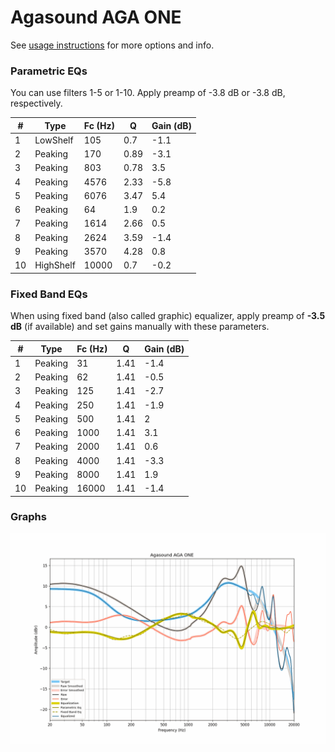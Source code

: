 # Agasound AGA ONE
See [usage instructions](https://github.com/jaakkopasanen/AutoEq#usage) for more options and info.

### Parametric EQs
You can use filters 1-5 or 1-10. Apply preamp of -3.8 dB or -3.8 dB, respectively.

|   # | Type      |   Fc (Hz) |    Q |   Gain (dB) |
|-----|-----------|-----------|------|-------------|
|   1 | LowShelf  |       105 | 0.7  |        -1.1 |
|   2 | Peaking   |       170 | 0.89 |        -3.1 |
|   3 | Peaking   |       803 | 0.78 |         3.5 |
|   4 | Peaking   |      4576 | 2.33 |        -5.8 |
|   5 | Peaking   |      6076 | 3.47 |         5.4 |
|   6 | Peaking   |        64 | 1.9  |         0.2 |
|   7 | Peaking   |      1614 | 2.66 |         0.5 |
|   8 | Peaking   |      2624 | 3.59 |        -1.4 |
|   9 | Peaking   |      3570 | 4.28 |         0.8 |
|  10 | HighShelf |     10000 | 0.7  |        -0.2 |

### Fixed Band EQs
When using fixed band (also called graphic) equalizer, apply preamp of **-3.5 dB** (if available) and set gains manually with these parameters.

|   # | Type    |   Fc (Hz) |    Q |   Gain (dB) |
|-----|---------|-----------|------|-------------|
|   1 | Peaking |        31 | 1.41 |        -1.4 |
|   2 | Peaking |        62 | 1.41 |        -0.5 |
|   3 | Peaking |       125 | 1.41 |        -2.7 |
|   4 | Peaking |       250 | 1.41 |        -1.9 |
|   5 | Peaking |       500 | 1.41 |         2   |
|   6 | Peaking |      1000 | 1.41 |         3.1 |
|   7 | Peaking |      2000 | 1.41 |         0.6 |
|   8 | Peaking |      4000 | 1.41 |        -3.3 |
|   9 | Peaking |      8000 | 1.41 |         1.9 |
|  10 | Peaking |     16000 | 1.41 |        -1.4 |

### Graphs
![](./Agasound%20AGA%20ONE.png)
